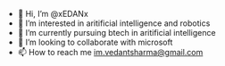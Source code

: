 - 👋 Hi, I’m @xEDANx
- 👀 I’m interested in aritificial intelligence and robotics
- 🌱 I’m currently pursuing btech in aritificial intelligence
- 💞️ I’m looking to collaborate with microsoft
- 📫 How to reach me im.vedantsharma@gmail.com

<!---
xEDANx/xEDANx is a ✨ special ✨ repository because its `README.md` (this file) appears on your GitHub profile.
You can click the Preview link to take a look at your changes.
--->
